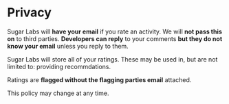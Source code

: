 # Privacy

Sugar Labs will **have your email** if you rate an activity.
We will **not pass this on** to third parties.
**Developers can reply** to your comments **but they do not know your email** unless you reply to them.

Sugar Labs will store all of your ratings.
These may be used in, but are not limited to: providing recommdations.

Ratings are **flagged without the flagging parties email** attached.

This policy may change at any time.